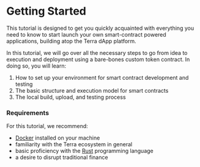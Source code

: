 # Getting Started

This tutorial is designed to get you quickly acquainted with everything you need to know to start launch your own smart-contract powered applications, building atop the Terra dApp platform.

In this tutorial, we will go over all the necessary steps to go from idea to execution and deployment using a bare-bones custom token contract. In doing so, you will learn:

1. How to set up your environment for smart contract development and testing
2. The basic structure and execution model for smart contracts
3. The local build, upload, and testing process

### Requirements

For this tutorial, we recommend:

- [Docker](https://www.docker.com/) installed on your machine
- familiarity with the Terra ecosystem in general
- basic proficiency with the [Rust](https://www.rust-lang.org/) programming language
- a desire to disrupt traditional finance
